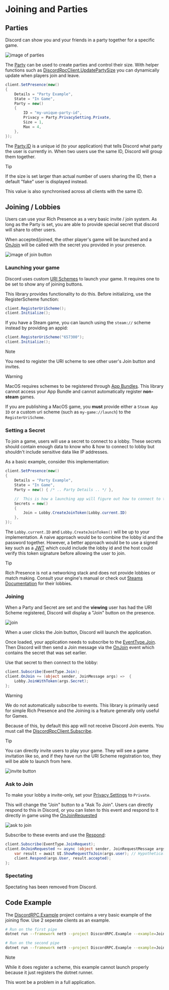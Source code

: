 # Joining and Parties
## Parties
Discord can show you and your friends in a party together for a specific game.

![image of parties](https://i.lu.je/2025/firefox_cxOtJ1xrdJ.png)

The [Party](xref:DiscordRPC.Party) can be used to create parties and control their size. With helper functions such as [DiscordRpcClient.UpdatePartySize](xref:DiscordRPC.DiscordRpcClient.UpdatePartySize(System.Int32)) you can dynamically update when players join and leave.
```cs
client.SetPresence(new()
{
    Details = "Party Example",
    State = "In Game",
    Party = new()
    {
        ID = "my-unique-party-id",
        Privacy = Party.PrivacySetting.Private,
        Size = 1,
        Max = 4,
    },
});
```
The [Party.ID](xref:DiscordRPC.Party.ID) is a unique id (to your application) that tells Discord what party the user is currently in. When two users use the same ID, Discord will group them together.

> [!TIP]
> If the size is set larger than actual number of users sharing the ID, then a default "fake" user is displayed instead.
>
> This value is also synchronised across all clients with the same ID.

## Joining / Lobbies
Users can use your Rich Presence as a very basic invite / join system. As long as the Party is set, you are able to provide special secret that discord will share to other users.

When accepted/joined, the other player's game will be launched and a [OnJoin](xref:DiscordRPC.DiscordRpcClient.OnJoin) will be called with the secret you provided in your presence.

![image of join button](https://i.lu.je/2025/Discord_dT7xxZDifj.png)


### Launching your game
Discord uses custom [URI Schemes](https://developer.mozilla.org/en-US/docs/Web/URI/Reference/Schemes) to launch your game. It requires one to be set to show any of joining buttons.

This library provides functionality to do this. Before initializing, use the RegisterScheme function:
```cs
client.RegisterUriScheme();
client.Initialize();
```

If you have a Steam game, you can launch using the `steam://` scheme instead by providing an appid:
```cs
client.RegisterUriScheme("657300");
client.Initialize();
```

> [!NOTE]
> You need to register the URI scheme to see other user's Join button and invites.

> [!WARNING]
> MacOS requires schemes to be registered through [App Bundles](https://developer.apple.com/documentation/xcode/defining-a-custom-url-scheme-for-your-app). This library cannot access your App Bundle and cannot automatically register **non-steam** games. 
>
> If you are publishing a MacOS game, you **must** provide either a `Steam App ID` or a custom uri scheme (such as `my-game://launch`) to the `RegisterUriScheme`. 

### Setting a Secret
To join a game, users will use a secret to connect to a lobby. These secrets should contain enough data to know who & how to connect to lobby but shouldn't include sensitive data like IP addresses.

As a basic example, consider this implementation:
```cs
client.SetPresence(new()
{
    Details = "Party Example",
    State = "In Game",
    Party = new() { /* .. Party Details .. */ },

    //  This is how a launching app will figure out how to connect to the game.
    Secrets = new()
    {
        Join = Lobby.CreateJoinToken(Lobby.current.ID)
    },
});

```

The `Lobby.current.ID` and `Lobby.CreateJoinToken()` will be up to your implementation. A naive approach would be to combine the lobby id and the password together. However, a better approach would be to use a signed key such as a [JWT](https://www.jwt.io/introduction#when-to-use-json-web-tokens) which could include the lobby id and the host could verify this token signature before allowing the user to join.

> [!TIP]
> Rich Presence is not a networking stack and does not provide lobbies or match making.
> Consult your engine's manual or check out [Steams Documentation](https://partner.steamgames.com/doc/features/multiplayer/matchmaking) for their lobbies.

### Joining
When a Party and Secret are set and the **viewing** user has had the URI Scheme registered, Discord will display a "Join" button on the presence. 

![join](https://i.lu.je/2025/Discord_dT7xxZDifj.png)

When a user clicks the Join button, Discord will launch the application.

Once loaded, your application needs to subscribe to the [EventType.Join](xref:DiscordRPC.EventType).
Then Discord will then send a Join message via the [OnJoin](xref:DiscordRPC.DiscordRpcClient.OnJoin) event which contains the secret that was set earlier.

Use that secret to then connect to the lobby:
```cs
client.Subscribe(EventType.Join);
client.OnJoin += (object sender, JoinMessage args) =>  {
    Lobby.JoinWithToken(args.Secret);
};  
```

> [!WARNING]
> We do not automatically subscribe to events. This library is primarily uesd for simple Rich Presence and the Joining is a feature generally only useful for Games.
>
> Because of this, by default this app will not receive Discord Join events. You must call the [DiscordRpcClient.Subscribe](xref:DiscordRPC.DiscordRpcClient.Subscribe(DiscordRPC.EventType)).

> [!TIP]
> You can directly invite users to play your game. They will see a game invitation like so, and if they have run the URI Scheme registration too, they will be able to launch from here.
> 
> ![invite button](https://i.lu.je/2025/Discord_ivzV8uc0F8.png)

### Ask to Join
To make your lobby a invite-only, set your [Privacy Settings](xref:DiscordRPC.Party.PrivacySetting) to `Private`.

This will change the "Join" button to a "Ask To Join". Users can directly respond to this in Discord, or you can listen to this event and respond to it directly in game using the [OnJoinRequested](xref:DiscordRPC.DiscordRpcClient.OnJoinRequested)

![ask to join](https://i.lu.je/2025/Discord_P1f65SgZun.png)

Subscribe to these events and use the [Respond](xref:DiscordRPC.DiscordRpcClient.Respond(DiscordRPC.User,System.Boolean)):

```cs
client.Subscribe(EventType.JoinRequest);
client.OnJoinRequested += async (object sender, JoinRequestMessage args) => {
    var result = await UI.ShowRequestToJoin(args.user); // Hypothetical UI system
    client.Respond(args.User, result.accepted);
};
```

### Spectating
Spectating has been removed from Discord.

## Code Example
The [DiscordRPC.Example](https://github.com/Lachee/discord-rpc-csharp/blob/master/DiscordRPC.Example/Joining.cs) project contains a very basic example of the joining flow. Use 2 seperate clients as an example. 

```sh
# Run on the first pipe
dotnet run --framework net9 --project DiscordRPC.Example --example=Joining --pipe=0

# Run on the second pipe
dotnet run --framework net9 --project DiscordRPC.Example --example=Joining --pipe=1
```

> [!NOTE]
> While it does register a scheme, this example cannot launch properly because it just registers the dotnet runner. 
>
> This wont be a problem in a full application.